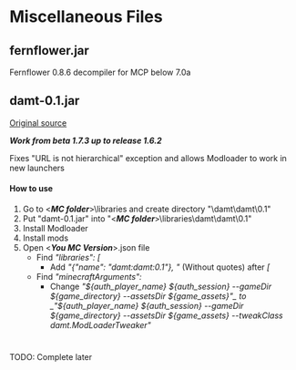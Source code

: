 # Miscellaneous Files
## fernflower.jar

Fernflower 0.8.6 decompiler for MCP below 7.0a

## damt-0.1.jar

[Original source](https://www.minecraftforum.net/forums/mapping-and-modding-java-edition/minecraft-mods/mods-discussion/1291855-a-custom-tweaker-for-using-older-modloaders-in-the)

***Work from beta 1.7.3 up to release 1.6.2***

Fixes "URL is not hierarchical" exception and allows Modloader to work in new launchers

#### How to use

1. Go to \<***MC folder***\>\libraries and create directory "\\damt\\damt\0.1"
2. Put "damt-0.1.jar" into "\<***MC folder***\>\\libraries\\damt\\damt\0.1"
1. Install Modloader
2. Install mods
3. Open \<***You MC Version***\>.json file
   - Find _"libraries": \[_
	 - Add _"{"name": "damt:damt:0.1"}, "_ (Without quotes) after _\[_
   - Find _"minecraftArguments":_
     - Change _"${auth_player_name} ${auth_session} --gameDir ${game_directory} --assetsDir ${game_assets}"_ to _"${auth_player_name} ${auth_session} --gameDir ${game_directory} --assetsDir ${game_assets} --tweakClass damt.ModLoaderTweaker"_

#

TODO: Complete later
